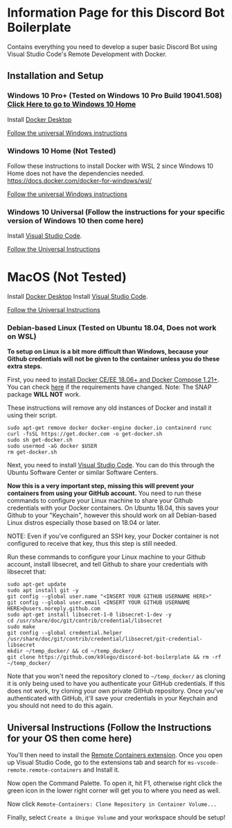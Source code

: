 # Information Page for this Discord Bot Boilerplate
Contains everything you need to develop a super basic Discord Bot using Visual Studio Code's Remote Development with Docker.

## Installation and Setup

### Windows 10 Pro+ (Tested on Windows 10 Pro Build 19041.508) [Click Here to go to Windows 10 Home](#windows-10-home-not-tested)

Install [Docker Desktop](https://www.docker.com/products/docker-desktop)

[Follow the universal Windows instructions](#windows-10-universal-follow-the-instructions-for-your-specific-version-of-windows-10-then-come-here)

### Windows 10 Home (Not Tested)

Follow these instructions to install Docker with WSL 2 since Windows 10 Home does not have the dependencies needed.
https://docs.docker.com/docker-for-windows/wsl/

[Follow the universal Windows instructions](#windows-10-universal-follow-the-instructions-for-your-specific-version-of-windows-10-then-come-here)

### Windows 10 Universal (Follow the instructions for your specific version of Windows 10 then come here)

Install [Visual Studio Code](https://code.visualstudio.com/).

[Follow the Universal Instructions](#universal-Instructions-follow-the-instructions-for-your-os-then-come-here)

# MacOS (Not Tested)
Install [Docker Desktop](https://www.docker.com/products/docker-desktop)
Install [Visual Studio Code](https://code.visualstudio.com/).

[Follow the Universal Instructions](#universal-Instructions-follow-the-instructions-for-your-os-then-come-here)

### Debian-based Linux (Tested on Ubuntu 18.04, Does not work on WSL)

**To setup on Linux is a bit more difficult than Windows, because your Github credentials will not be given to the container unless you do these extra steps.**

First, you need to [install Docker CE/EE 18.06+ and Docker Compose 1.21+](https://docs.docker.com/engine/install/debian/#install-using-the-convenience-script). You can check [here](https://code.visualstudio.com/docs/remote/containers#_system-requirements) if the requirements have changed. 
Note: The SNAP package **WILL NOT** work.

These instructions will remove any old instances of Docker and install it using their script.
```
sudo apt-get remove docker docker-engine docker.io containerd runc
curl -fsSL https://get.docker.com -o get-docker.sh
sudo sh get-docker.sh
sudo usermod -aG docker $USER
rm get-docker.sh
```
Next, you need to install [Visual Studio Code](https://code.visualstudio.com/download). You can do this through the Ubuntu Software Center or similar Software Centers.

**Now this is a very important step, missing this will prevent your containers from using your GitHub account.**
You need to run these commands to configure your Linux machine to share your Github credentials with your Docker containers. On Ubuntu 18.04, this saves your Github to your "Keychain", however this should work on all Debian-based Linux distros especially those based on 18.04 or later.

NOTE: Even if you've configured an SSH key, your Docker container is not configured to receive that key, thus this step is still needed.

Run these commands to configure your Linux machine to your Github account, install libsecret, and tell Github to share your credentials with libsecret that:
```
sudo apt-get update 
sudo apt install git -y 
git config --global user.name "<INSERT YOUR GITHUB USERNAME HERE>" 
git config --global user.email <INSERT YOUR GITHUB USERNAME HERE>@users.noreply.github.com 
sudo apt-get install libsecret-1-0 libsecret-1-dev -y 
cd /usr/share/doc/git/contrib/credential/libsecret 
sudo make 
git config --global credential.helper /usr/share/doc/git/contrib/credential/libsecret/git-credential-libsecret 
mkdir ~/temp_docker/ && cd ~/temp_docker/
git clone https://github.com/k9lego/discord-bot-boilerplate && rm -rf ~/temp_docker/
```
Note that you won't need the repository cloned to ``~/temp_docker/`` as cloning it is only being used to have you authenticate your GitHub credentials. If this does not work, try cloning your own private GitHub repository. Once you've authenticated with GitHub, it'll save your credentials in your Keychain and you should not need to do this again.


## Universal Instructions (Follow the Instructions for your OS then come here)
You'll then need to install the [Remote Containers extension](https://marketplace.visualstudio.com/items?itemName=ms-vscode-remote.remote-containers). Once you open up Visual Studio Code, go to the extensions tab and search for ``ms-vscode-remote.remote-containers`` and Install it.

Now open the Command Palette. To open it, hit F1, otherwise right click the green icon in the lower right corner will get you to where you need as well.

Now click ``Remote-Containers: Clone Repository in Container Volume...``

Finally, select ``Create a Unique Volume`` and your workspace should be setup!


